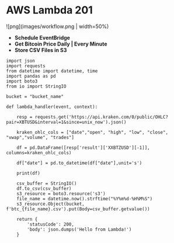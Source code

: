 # AWS Lambda 201
![png](images/workflow.png | width=50%)
* **Schedule EventBridge**
* **Get Bitcoin Price Daily | Every Minute**
* **Store CSV Files in S3**
```
import json
import requests
from datetime import datetime, time
import pandas as pd
import boto3
from io import StringIO

bucket = "bucket_name"

def lambda_handler(event, context):
    
    resp = requests.get('https://api.kraken.com/0/public/OHLC?pair=XBTUSD&interval=1&since=unix_now').json()

    kraken_ohlc_cols = ["date","open", "high", "low", "close", "vwap","volume", "trades"]
    
    df = pd.DataFrame([resp['result']['XXBTZUSD'][-1]], columns=kraken_ohlc_cols)

    df["date"] = pd.to_datetime(df["date"],unit='s')
    
    print(df)
    
    csv_buffer = StringIO()
    df.to_csv(csv_buffer)
    s3_resource = boto3.resource('s3')
    file_name = datetime.now().strftime("%Y%m%d-%H%M%S")
    s3_resource.Object(bucket, f'btc_{file_name}.csv').put(Body=csv_buffer.getvalue())
    
    return {
        'statusCode': 200,
        'body': json.dumps('Hello from Lambda!')
    }

```



 
